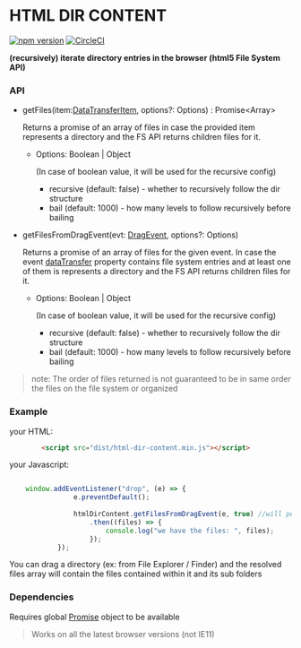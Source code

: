 # HTML DIR CONTENT

[![npm version](https://badge.fury.io/js/html-dir-content.svg)](https://badge.fury.io/js/html-dir-content)
[![CircleCI](https://circleci.com/gh/yoavniran/html-dir-content.svg?style=svg)](https://circleci.com/gh/yoavniran/html-dir-content)

**(recursively) iterate directory entries in the browser (html5 File System API)**

### API

   * getFiles(item:[DataTransferItem](https://developer.mozilla.org/en-US/docs/Web/API/DataTransferItem), options?: Options) : Promise<Array<File>>

        Returns a promise of an array of files in case the provided item 
        represents a directory and the FS API returns children files for it.
        
        - Options: Boolean | Object
            
            (In case of boolean value, it will be used for the recursive config) 
            - recursive (default: false) - whether to recursively follow the dir structure
            - bail (default: 1000) - how many levels to follow recursively before bailing
            
   *  getFilesFromDragEvent(evt: [DragEvent](https://developer.mozilla.org/en-US/docs/Web/Events/drop), options?: Options)
   
        Returns a promise of an array of files for the given event. 
        In case the event [dataTransfer](https://developer.mozilla.org/en-US/docs/Web/API/DataTransfer) property contains file system entries
        and at least one of them is represents a directory and the FS API returns children files for it.
        
        - Options: Boolean | Object
            
            (In case of boolean value, it will be used for the recursive config)
            - recursive (default: false) - whether to recursively follow the dir structure
            - bail (default: 1000) - how many levels to follow recursively before bailing

> note: The order of files returned is not guaranteed to be in same order the files on the file system or organized     

### Example

your HTML:

``` html
        <script src="dist/html-dir-content.min.js"></script>

```

your Javascript:

``` javascript

    window.addEventListener("drop", (e) => {
                e.preventDefault();
    
                htmlDirContent.getFilesFromDragEvent(e, true) //will perform recusrive traversal 
                    .then((files) => {
                        console.log("we have the files: ", files);
                    });
            });
```

You can drag a directory (ex: from File Explorer / Finder) and the resolved files array will contain the files contained within it and its sub folders 

### Dependencies

Requires global [Promise](https://developer.mozilla.org/en-US/docs/Web/JavaScript/Reference/Global_Objects/Promise) object to be available

> Works on all the latest browser versions (not IE11)
